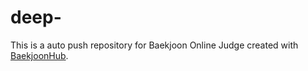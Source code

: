 # deep-
This is a auto push repository for Baekjoon Online Judge created with [BaekjoonHub](https://github.com/BaekjoonHub/BaekjoonHub).
